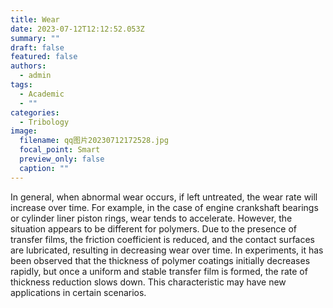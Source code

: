```yaml
---
title: Wear
date: 2023-07-12T12:12:52.053Z
summary: ""
draft: false
featured: false
authors:
  - admin
tags:
  - Academic
  - ""
categories:
  - Tribology
image:
  filename: qq图片20230712172528.jpg
  focal_point: Smart
  preview_only: false
  caption: ""
---
```

In general, when abnormal wear occurs, if left untreated, the wear rate will increase over time. For example, in the case of engine crankshaft bearings or cylinder liner piston rings, wear tends to accelerate. However, the situation appears to be different for polymers. Due to the presence of transfer films, the friction coefficient is reduced, and the contact surfaces are lubricated, resulting in decreasing wear over time. In experiments, it has been observed that the thickness of polymer coatings initially decreases rapidly, but once a uniform and stable transfer film is formed, the rate of thickness reduction slows down. This characteristic may have new applications in certain scenarios.